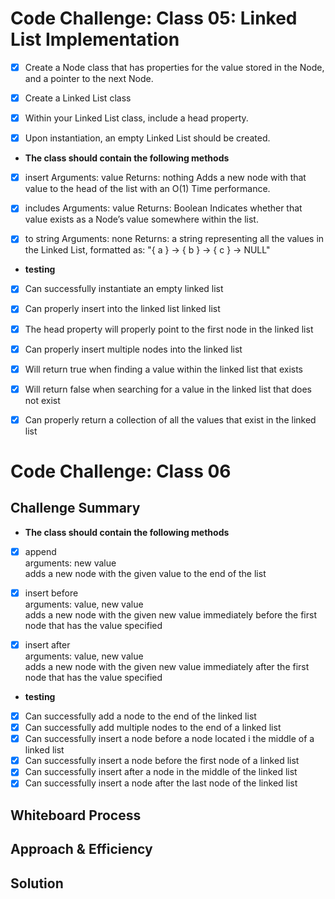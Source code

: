 # Code Challenge: Class 05: Linked List Implementation  


- [x] Create a Node class that has properties for the value stored in the Node, and a pointer to the next Node.

- [x] Create a Linked List class
- [x] Within your Linked List class, include a head property.
- [x] Upon instantiation, an empty Linked List should be created.   


* **The class should contain the following methods**
- [x] insert
      Arguments: value
      Returns: nothing
      Adds a new node with that value to the head of the list with an O(1) Time performance.
- [x] includes
      Arguments: value
      Returns: Boolean
      Indicates whether that value exists as a Node’s value somewhere within the list.
- [x] to string
      Arguments: none
      Returns: a string representing all the values in the Linked List, formatted as:
"{ a } -> { b } -> { c } -> NULL"     


* **testing**

- [x] Can successfully instantiate an empty linked list  
- [x] Can properly insert into the linked list  linked list  
- [x] The head property will properly point to the first node in the linked list  
- [x] Can properly insert multiple nodes into the linked list  
- [x] Will return true when finding a value within the linked list that exists  
- [x] Will return false when searching for a value in the linked list that does not exist  
- [x] Can properly return a collection of all the values that exist in the linked list   



# Code Challenge: Class 06   




## Challenge Summary   

* **The class should contain the following methods**   

- [x] append   
arguments: new value   
adds a new node with the given value to the end of the list   
- [x] insert before   
arguments: value, new value   
adds a new node with the given new value immediately before the first node that has the value specified   
- [x] insert after   
arguments: value, new value   
adds a new node with the given new value immediately after the first node that has the value specified   


* **testing**   
 
- [x] Can successfully add a node to the end of the linked list  
- [x] Can successfully add multiple nodes to the end of a linked list  
- [x] Can successfully insert a node before a node located i the middle of a linked list  
- [x] Can successfully insert a node before the first node of a linked list  
- [x] Can successfully insert after a node in the middle of the linked list  
- [x] Can successfully insert a node after the last node of the linked list  
## Whiteboard Process
<!-- Embedded whiteboard image -->

## Approach & Efficiency
<!-- What approach did you take? Why? What is the Big O space/time for this approach? -->

## Solution
<!-- Show how to run your code, and examples of it in action -->


